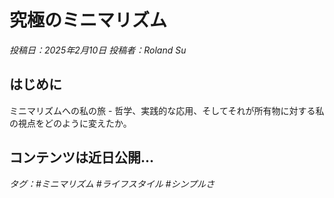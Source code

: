 # 究極のミニマリズム

*投稿日：2025年2月10日 投稿者：Roland Su*

## はじめに

ミニマリズムへの私の旅 - 哲学、実践的な応用、そしてそれが所有物に対する私の視点をどのように変えたか。

## コンテンツは近日公開...

*タグ：#ミニマリズム #ライフスタイル #シンプルさ* 